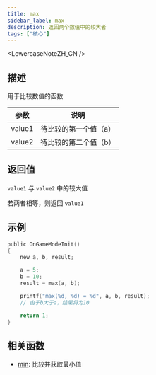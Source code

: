 ```yaml
---
title: max
sidebar_label: max
description: 返回两个数值中的较大者
tags: ["核心"]
---
```


<LowercaseNoteZH_CN />

## 描述

用于比较数值的函数

| 参数   | 说明                  |
| ------ | --------------------- |
| value1 | 待比较的第一个值（a） |
| value2 | 待比较的第二个值（b） |

## 返回值

`value1` 与 `value2` 中的较大值

若两者相等，则返回 `value1`

## 示例

```c
public OnGameModeInit()
{
    new a, b, result;

    a = 5;
    b = 10;
    result = max(a, b);

    printf("max(%d, %d) = %d", a, b, result);
    // 由于b大于a，结果将为10

    return 1;
}
```

## 相关函数

- [min](min): 比较并获取最小值
